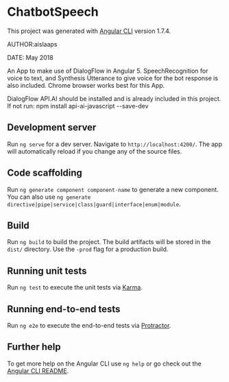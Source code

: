 # ChatbotSpeech

This project was generated with [Angular CLI](https://github.com/angular/angular-cli) version 1.7.4.

AUTHOR:aislaaps

DATE: May 2018

An App to make use of DialogFlow in Angular 5.  SpeechRecognition for voice to text, and Synthesis Utterance to give voice for the bot response is also included.  Chrome browser works best for this App.

DialogFlow API.AI should be installed and is already included in this project. If not run:
npm install api-ai-javascript --save-dev

## Development server

Run `ng serve` for a dev server. Navigate to `http://localhost:4200/`. The app will automatically reload if you change any of the source files.

## Code scaffolding

Run `ng generate component component-name` to generate a new component. You can also use `ng generate directive|pipe|service|class|guard|interface|enum|module`.

## Build

Run `ng build` to build the project. The build artifacts will be stored in the `dist/` directory. Use the `-prod` flag for a production build.

## Running unit tests

Run `ng test` to execute the unit tests via [Karma](https://karma-runner.github.io).

## Running end-to-end tests

Run `ng e2e` to execute the end-to-end tests via [Protractor](http://www.protractortest.org/).

## Further help

To get more help on the Angular CLI use `ng help` or go check out the [Angular CLI README](https://github.com/angular/angular-cli/blob/master/README.md).
